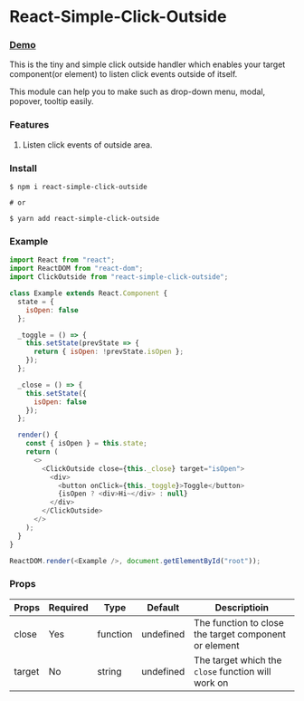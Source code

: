 # React-Simple-Click-Outside

### [Demo](https://mattdamon108.github.io/react-simple-click-outside/)

This is the tiny and simple click outside handler which enables your target component(or element) to listen click events outside of itself.

This module can help you to make such as drop-down menu, modal, popover, tooltip easily.

### Features

1. Listen click events of outside area.

### Install

```shell
$ npm i react-simple-click-outside

# or

$ yarn add react-simple-click-outside
```

### Example

```javascript
import React from "react";
import ReactDOM from "react-dom";
import ClickOutside from "react-simple-click-outside";

class Example extends React.Component {
  state = {
    isOpen: false
  };

  _toggle = () => {
    this.setState(prevState => {
      return { isOpen: !prevState.isOpen };
    });
  };

  _close = () => {
    this.setState({
      isOpen: false
    });
  };

  render() {
    const { isOpen } = this.state;
    return (
      <>
        <ClickOutside close={this._close} target="isOpen">
          <div>
            <button onClick={this._toggle}>Toggle</button>
            {isOpen ? <div>Hi~</div> : null}
          </div>
        </ClickOutside>
      </>
    );
  }
}

ReactDOM.render(<Example />, document.getElementById("root"));
```

### Props

| Props  | Required | Type     | Default   | Descriptioin                                          |
| ------ | -------- | -------- | --------- | ----------------------------------------------------- |
| close  | Yes      | function | undefined | The function to close the target component or element |
| target | No       | string   | undefined | The target which the `close` function will work on    |
